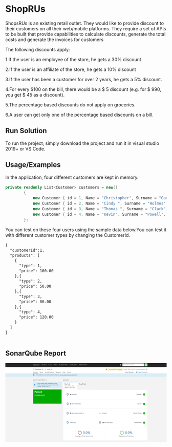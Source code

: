 
# ShopRUs

ShopsRUs is an existing retail outlet. They would like to provide discount to their customers on all their web/mobile platforms. They require a set of APIs to be built that provide capabilities to calculate discounts, generate the total costs and generate the invoices for customers

The following discounts apply:

1.If the user is an employee of the store, he gets a 30% discount

2.If the user is an affiliate of the store, he gets a 10% discount

3.If the user has been a customer for over 2 years, he gets a 5% discount.

4.For every $100 on the bill, there would be a $ 5 discount (e.g. for $ 990, you get $ 45 as a discount).

5.The percentage based discounts do not apply on groceries.

6.A user can get only one of the percentage based discounts on a bill.



## Run Solution
To run the project, simply download the project and run it in visual studio 2019+ or VS Code.


## Usage/Examples
In the application, four different customers are kept in memory.

```c#
private readonly List<Customer> customers = new()
        {
            new Customer { id = 1, Name = "Christopher", Surname = "Garcia", Type= CustomerType.Employee, CreatedAt = DateTime.Now },
            new Customer { id = 2, Name = "Cindy ", Surname = "Holmes", Type = CustomerType.Affiliate, CreatedAt = DateTime.Now },
            new Customer { id = 3, Name = "Thomas ", Surname = "Clark", Type = CustomerType.RegularCustomer, CreatedAt = DateTime.Now },
            new Customer { id = 4, Name = "Kevin", Surname = "Powell", Type = CustomerType.RegularCustomer, CreatedAt = DateTime.Now.AddYears(-3) },
        };
```

You can test on these four users using the sample data below.You can test it with different customer types by changing the CustomerId.

```
{
  "customerId":1,
  "products": [
    {
      "type": 1,
      "price": 100.00
    },{
      "type": 2,
      "price": 50.00
    },{
      "type": 3,
      "price": 80.00
    },{
      "type": 4,
      "price": 120.00
    }
  ]
}


```
## SonarQube Report
![](ShopsRUs.Api/shoprus%20sonarqube.PNG)

